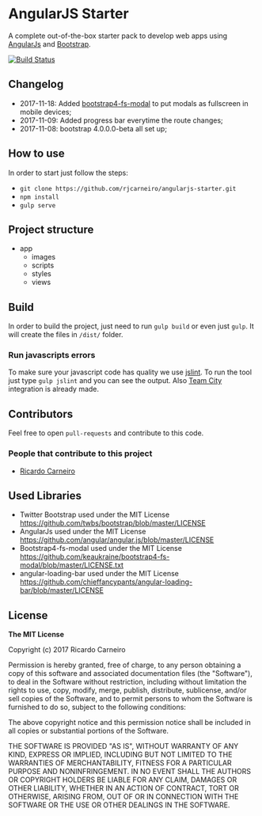 # AngularJS Starter
A complete out-of-the-box starter pack to develop web apps using [AngularJs](https://angularjs.org/) and [Bootstrap](http://getbootstrap.com/).

[![Build Status](https://travis-ci.org/rjcarneiro/angularjs-starter.svg?branch=master)](https://travis-ci.org/rjcarneiro/angularjs-starter)

## Changelog

- 2017-11-18: Added [bootstrap4-fs-modal](https://github.com/keaukraine/bootstrap4-fs-modal) to put modals as fullscreen in mobile devices;
- 2017-11-09: Added progress bar everytime the route changes;
- 2017-11-08: bootstrap 4.0.0.0-beta all set up;

## How to use

In order to start just follow the steps:

- `git clone https://github.com/rjcarneiro/angularjs-starter.git`
- `npm install`
- `gulp serve`

## Project structure

- app
  - images
  - scripts
  - styles
  - views

## Build
In order to build the project, just need to run `gulp build` or even just `gulp`. It will create the files in `/dist/` folder.

### Run javascripts errors
To make sure your javascript code has quality we use [jslint](http://www.jslint.com/). To run the tool just type `gulp jslint` and you can see the output. Also [Team City](https://www.jetbrains.com/teamcity/) integration is already made.  

## Contributors
Feel free to open `pull-requests` and contribute to this code.

### People that contribute to this project
- [Ricardo Carneiro](https://github.com/rjcarneiro)

## Used Libraries
* Twitter Bootstrap used under the MIT License https://github.com/twbs/bootstrap/blob/master/LICENSE
* AngularJs used under the MIT License https://github.com/angular/angular.js/blob/master/LICENSE
* Bootstrap4-fs-modal used under the MIT License https://github.com/keaukraine/bootstrap4-fs-modal/blob/master/LICENSE.txt
* angular-loading-bar used under the MIT License https://github.com/chieffancypants/angular-loading-bar/blob/master/LICENSE

## License

**The MIT License**

Copyright (c) 2017 Ricardo Carneiro

Permission is hereby granted, free of charge, to any person obtaining a copy of this software and associated documentation files (the "Software"), to deal in the Software without restriction, including without limitation the rights to use, copy, modify, merge, publish, distribute, sublicense, and/or sell copies of the Software, and to permit persons to whom the Software is furnished to do so, subject to the following conditions:

The above copyright notice and this permission notice shall be included in all copies or substantial portions of the Software.

THE SOFTWARE IS PROVIDED "AS IS", WITHOUT WARRANTY OF ANY KIND, EXPRESS OR IMPLIED, INCLUDING BUT NOT LIMITED TO THE WARRANTIES OF MERCHANTABILITY, FITNESS FOR A PARTICULAR PURPOSE AND NONINFRINGEMENT. IN NO EVENT SHALL THE AUTHORS OR COPYRIGHT HOLDERS BE LIABLE FOR ANY CLAIM, DAMAGES OR OTHER LIABILITY, WHETHER IN AN ACTION OF CONTRACT, TORT OR OTHERWISE, ARISING FROM, OUT OF OR IN CONNECTION WITH THE SOFTWARE OR THE USE OR OTHER DEALINGS IN THE SOFTWARE.